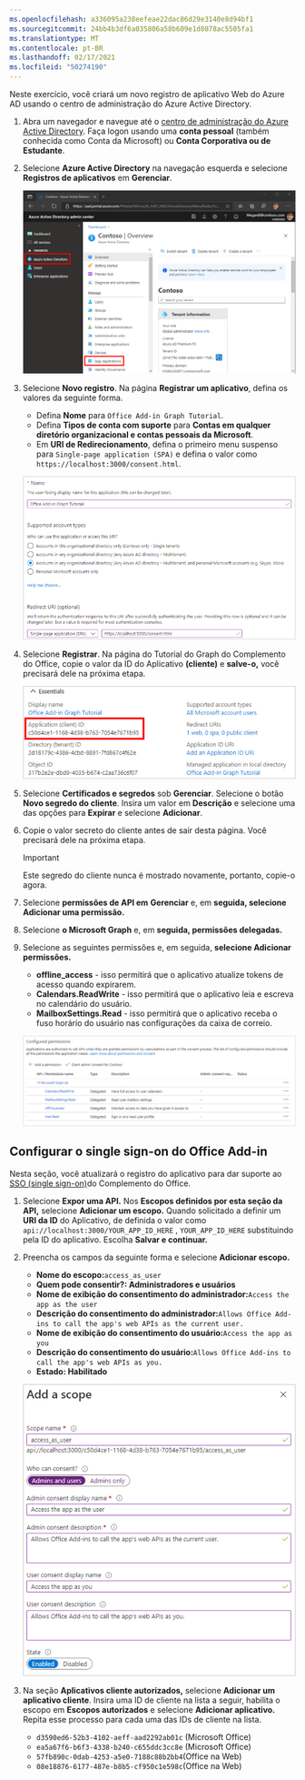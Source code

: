```yaml
---
ms.openlocfilehash: a336095a238eefeae22dac86d29e3140e8d94bf1
ms.sourcegitcommit: 24bb4b3df6a035806a58b609e1d8078ac5505fa1
ms.translationtype: MT
ms.contentlocale: pt-BR
ms.lasthandoff: 02/17/2021
ms.locfileid: "50274190"
---
```

<!-- markdownlint-disable MD002 MD041 -->

Neste exercício, você criará um novo registro de aplicativo Web do Azure AD usando o centro de administração do Azure Active Directory.

1. Abra um navegador e navegue até o [centro de administração do Azure Active Directory](https://aad.portal.azure.com). Faça logon usando uma **conta pessoal** (também conhecida como Conta da Microsoft) ou **Conta Corporativa ou de Estudante**.

1. Selecione **Azure Active Directory** na navegação esquerda e selecione **Registros de aplicativos** em **Gerenciar**.

    ![Uma captura de tela dos registros do aplicativo ](images/app-registrations.png)

1. Selecione **Novo registro**. Na página **Registrar um aplicativo**, defina os valores da seguinte forma.

    - Defina **Nome** para `Office Add-in Graph Tutorial`.
    - Defina **Tipos de conta com suporte** para **Contas em qualquer diretório organizacional e contas pessoais da Microsoft**.
    - Em **URI de Redirecionamento**, defina o primeiro menu suspenso para `Single-page application (SPA)` e defina o valor como `https://localhost:3000/consent.html`.

    ![Uma captura de tela da página Registrar um aplicativo](images/register-an-app.png)

1. Selecione **Registrar**. Na página do Tutorial do Graph do Complemento do Office, copie o valor da ID do Aplicativo **(cliente)** e **salve-o,** você precisará dele na próxima etapa.

    ![Uma captura de tela da ID do aplicativo do novo registro de aplicativo](images/application-id.png)

1. Selecione **Certificados e segredos** sob **Gerenciar**. Selecione o botão **Novo segredo do cliente**. Insira um valor em **Descrição** e selecione uma das opções para **Expirar** e selecione **Adicionar**.

1. Copie o valor secreto do cliente antes de sair desta página. Você precisará dele na próxima etapa.

    > [!IMPORTANT]
    > Este segredo do cliente nunca é mostrado novamente, portanto, copie-o agora.

1. Selecione **permissões de API em** **Gerenciar** e, em **seguida, selecione Adicionar uma permissão.**

1. Selecione **o Microsoft Graph** e, em **seguida, permissões delegadas.**

1. Selecione as seguintes permissões e, em seguida, **selecione Adicionar permissões.**

    - **offline_access** - isso permitirá que o aplicativo atualize tokens de acesso quando expirarem.
    - **Calendars.ReadWrite** - isso permitirá que o aplicativo leia e escreva no calendário do usuário.
    - **MailboxSettings.Read** - isso permitirá que o aplicativo receba o fuso horário do usuário nas configurações da caixa de correio.

    ![Uma captura de tela das permissões configuradas](images/configured-permissions.png)

## <a name="configure-office-add-in-single-sign-on"></a>Configurar o single sign-on do Office Add-in

Nesta seção, você atualizará o registro do aplicativo para dar suporte ao [SSO (single sign-on)](https://docs.microsoft.com/office/dev/add-ins/develop/sso-in-office-add-ins)do Complemento do Office.

1. Selecione **Expor uma API.** Nos **Escopos definidos por esta seção da API,** selecione **Adicionar um escopo.** Quando solicitado a definir um **URI da ID** do Aplicativo, de definida o valor como `api://localhost:3000/YOUR_APP_ID_HERE` , `YOUR_APP_ID_HERE` substituindo pela ID do aplicativo. Escolha **Salvar e continuar.**

1. Preencha os campos da seguinte forma e selecione **Adicionar escopo.**

    - **Nome do escopo:**`access_as_user`
    - **Quem pode consentir?: Administradores e usuários**
    - **Nome de exibição do consentimento do administrador:**`Access the app as the user`
    - **Descrição do consentimento do administrador:**`Allows Office Add-ins to call the app's web APIs as the current user.`
    - **Nome de exibição do consentimento do usuário:**`Access the app as you`
    - **Descrição do consentimento do usuário:**`Allows Office Add-ins to call the app's web APIs as you.`
    - **Estado: Habilitado**

    ![Uma captura de tela do formulário Adicionar um escopo](images/add-scope.png)

1. Na seção **Aplicativos cliente autorizados,** selecione **Adicionar um aplicativo cliente**. Insira uma ID de cliente na lista a seguir, habilita o escopo em **Escopos autorizados** e selecione **Adicionar aplicativo.** Repita esse processo para cada uma das IDs de cliente na lista.

    - `d3590ed6-52b3-4102-aeff-aad2292ab01c` (Microsoft Office)
    - `ea5a67f6-b6f3-4338-b240-c655ddc3cc8e` (Microsoft Office)
    - `57fb890c-0dab-4253-a5e0-7188c88b2bb4`(Office na Web)
    - `08e18876-6177-487e-b8b5-cf950c1e598c`(Office na Web)
